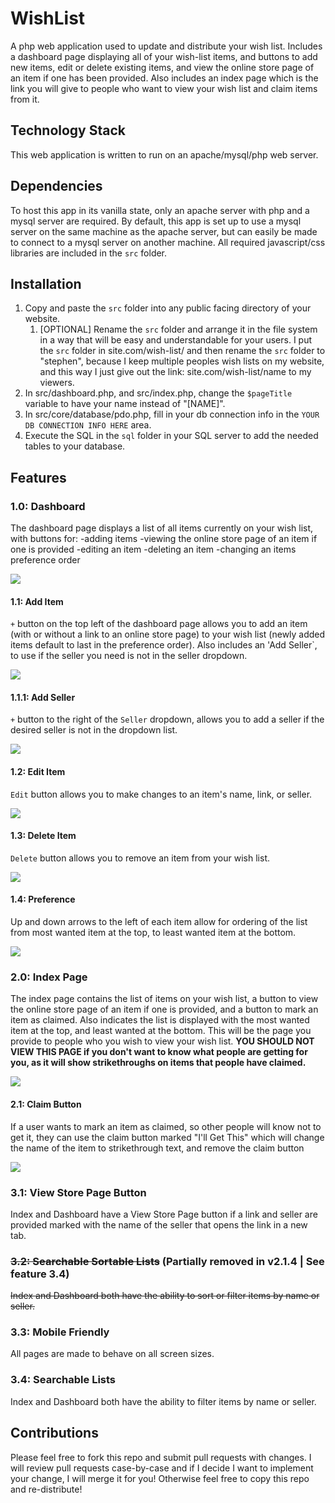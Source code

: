 # WishList
A php web application used to update and distribute your wish list. Includes a dashboard page displaying all of your wish-list items, and buttons to add new items, edit or delete existing items, and view the online store page of an item if one has been provided. Also includes an index page which is the link you will give to people who want to view your wish list and claim items from it.


## Technology Stack
This web application is written to run on an apache/mysql/php web server.


## Dependencies
To host this app in its vanilla state, only an apache server with php and a mysql server are required. By default, this app is set up to use a mysql server on the same machine as the apache server, but can easily be made to connect to a mysql server on another machine. All required javascript/css libraries are included in the `src` folder.


## Installation
1. Copy and paste the `src` folder into any public facing directory of your website.
    1. [OPTIONAL] Rename the `src` folder and arrange it in the file system in a way that will be easy and understandable for your users. I put the `src` folder in site.com/wish-list/ and then rename the `src` folder to "stephen", because I keep multiple peoples wish lists on my website, and this way I just give out the link: site.com/wish-list/name to my viewers.
2. In src/dashboard.php, and src/index.php, change the `$pageTitle` variable to have your name instead of "[NAME]".
3. In src/core/database/pdo.php, fill in your db connection info in the `YOUR DB CONNECTION INFO HERE` area.
4. Execute the SQL in the `sql` folder in your SQL server to add the needed tables to your database.


## Features
### 1.0: Dashboard
The dashboard page displays a list of all items currently on your wish list, with buttons for:
-adding items
-viewing the online store page of an item if one is provided
-editing an item
-deleting an item
-changing an items preference order

![](assets/1.0.jpg)

#### 1.1: Add Item
`+` button on the top left of the dashboard page allows you to add an item (with or without a link to an online store page) to your wish list (newly added items default to last in the preference order). Also includes an 'Add Seller`, to use if the seller you need is not in the seller dropdown.

![](assets/1.1.gif)

#### 1.1.1: Add Seller
`+` button to the right of the `Seller` dropdown, allows you to add a seller if the desired seller is not in the dropdown list.

![](assets/1.1.1.gif)

#### 1.2: Edit Item
`Edit` button allows you to make changes to an item's name, link, or seller.

![](assets/1.2.gif)

#### 1.3: Delete Item
`Delete` button allows you to remove an item from your wish list.

![](assets/1.3.gif)

#### 1.4: Preference
Up and down arrows to the left of each item allow for ordering of the list from most wanted item at the top, to least wanted item at the bottom.

![](assets/1.4.gif)

### 2.0: Index Page
The index page contains the list of items on your wish list, a button to view the online store page of an item if one is provided, and a button to mark an item as claimed. Also indicates the list is displayed with the most wanted item at the top, and least wanted at the bottom. This will be the page you provide to people who you wish to view your wish list. **YOU SHOULD NOT VIEW THIS PAGE if you don't want to know what people are getting for you, as it will show strikethroughs on items that people have claimed.**

![](assets/2.0.jpg)

#### 2.1: Claim Button
If a user wants to mark an item as claimed, so other people will know not to get it, they can use the claim button marked "I'll Get This" which will change the name of the item to strikethrough text, and remove the claim button

![](assets/2.1.gif)

### 3.1: View Store Page Button
Index and Dashboard have a View Store Page button if a link and seller are provided marked with the name of the seller that opens the link in a new tab.

### ~~3.2: Searchable Sortable Lists~~ (Partially removed in v2.1.4 | See feature 3.4)
~~Index and Dashboard both have the ability to sort or filter items by name or seller.~~

### 3.3: Mobile Friendly
All pages are made to behave on all screen sizes.

### 3.4: Searchable Lists
Index and Dashboard both have the ability to filter items by name or seller.


## Contributions
Please feel free to fork this repo and submit pull requests with changes. I will review pull requests case-by-case and if I decide I want to implement your change, I will merge it for you! Otherwise feel free to copy this repo and re-distribute!
